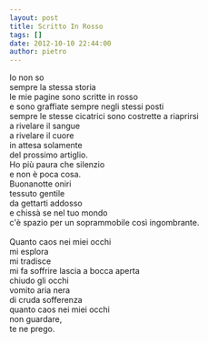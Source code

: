 ```yaml
---
layout: post
title: Scritto In Rosso
tags: []
date: 2012-10-10 22:44:00
author: pietro
---
```

Io non so<br/>sempre la stessa storia<br/>le mie pagine sono scritte in rosso<br/>e sono graffiate sempre negli stessi posti<br/>sempre le stesse cicatrici sono costrette a riaprirsi<br/>a rivelare il sangue<br/>a rivelare il cuore<br/>in attesa solamente<br/>del prossimo artiglio.<br/>Ho più paura che silenzio<br/>e non è poca cosa.<br/>Buonanotte oniri<br/>tessuto gentile<br/>da gettarti addosso<br/>e chissà se nel tuo mondo<br/>c'è spazio per un soprammobile così ingombrante.<br/><br/>Quanto caos nei miei occhi<br/>mi esplora<br/>mi tradisce<br/>mi fa soffrire lascia a bocca aperta<br/>chiudo gli occhi<br/>vomito aria nera<br/>di cruda sofferenza<br/>quanto caos nei miei occhi<br/>non guardare,<br/>te ne prego.
